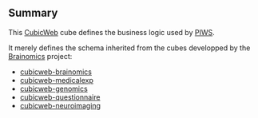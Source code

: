 Summary
-------

This [CubicWeb](https://www.cubicweb.org) cube defines the business logic
used by [PIWS](https://github.com/neurospin/piws).

It merely defines the schema inherited from the cubes developped by the
[Brainomics](http://www.brainomics.net) project:
* [cubicweb-brainomics](https://www.cubicweb.org/project/cubicweb-brainomics)
* [cubicweb-medicalexp](https://www.cubicweb.org/project/cubicweb-medicalexp)
* [cubicweb-genomics](https://www.cubicweb.org/project/cubicweb-genomics)
* [cubicweb-questionnaire](https://www.cubicweb.org/project/cubicweb-questionnaire)
* [cubicweb-neuroimaging](https://www.cubicweb.org/project/cubicweb-neuroimaging)
